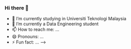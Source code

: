 ### Hi there 👋




- 🔭 I’m currently studying in Universiti Teknologi Malaysia
- 🌱 I’m currently a Data Engineering student
- 📫 How to reach me: ...
- 😄 Pronouns: ...
- ⚡ Fun fact: ...
-->

